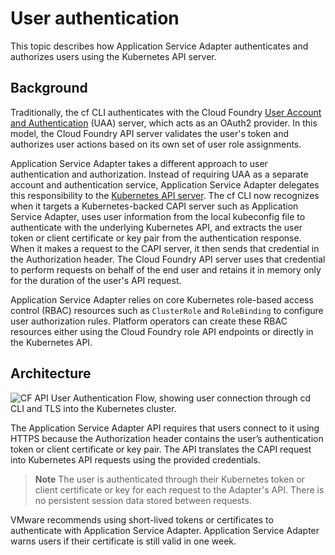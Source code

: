 # User authentication

This topic describes how Application Service Adapter authenticates and authorizes users using the Kubernetes API server.

## <a id="background"></a> Background

Traditionally, the cf CLI authenticates with the Cloud Foundry [User Account and Authentication](https://docs.cloudfoundry.org/concepts/architecture/uaa.html) (UAA) server, which acts as an OAuth2 provider. In this model, the Cloud Foundry API server validates the user's token and authorizes user actions based on its own set of user role assignments.

Application Service Adapter takes a different approach to user authentication and authorization. Instead of requiring UAA as a separate account and authentication service, Application Service Adapter delegates this responsibility to the [Kubernetes API server](https://kubernetes.io/docs/reference/access-authn-authz/authentication/). The cf CLI now recognizes when it targets a Kubernetes-backed CAPI server such as Application Service Adapter, uses user information from the local kubeconfig file to authenticate with the underlying Kubernetes API, and extracts the user token or client certificate or key pair from the authentication response. When it makes a request to the CAPI server, it then sends that credential in the Authorization header. The Cloud Foundry API server uses that credential to perform requests on behalf of the end user and retains it in memory only for the duration of the user's API request.

Application Service Adapter relies on core Kubernetes role-based access control (RBAC) resources such as `ClusterRole` and `RoleBinding` to configure user authorization rules. Platform operators can create these RBAC resources either using the Cloud Foundry role API endpoints or directly in the Kubernetes API.


## <a id="architecture"></a> Architecture

![CF API User Authentication Flow, showing user connection through cd CLI and TLS into the Kubernetes cluster.](images/tas_adapter_user_auth_flow.jpg)

The Application Service Adapter API requires that users connect to it using HTTPS because the Authorization header contains the user’s authentication token or client certificate or key pair. The API translates the CAPI request into Kubernetes API requests using the provided credentials.

>**Note** The user is authenticated through their Kubernetes token or client certificate or key for each request to the Adapter's API. There is no persistent session data stored between requests.

VMware recommends using short-lived tokens or certificates to authenticate with Application Service Adapter.
Application Service Adapter warns users if their certificate is still valid in one week.
